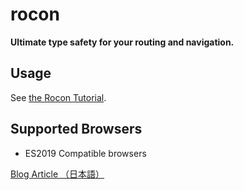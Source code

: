 # rocon

**Ultimate type safety for your routing and navigation.**

## Usage

See [the Rocon Tutorial](https://rocon.uhyohyo.net/tutorial).

## Supported Browsers

- ES2019 Compatible browsers

[Blog Article （日本語）](https://blog.uhy.ooo/entry/2020-08-10/rocon-alpha/)
